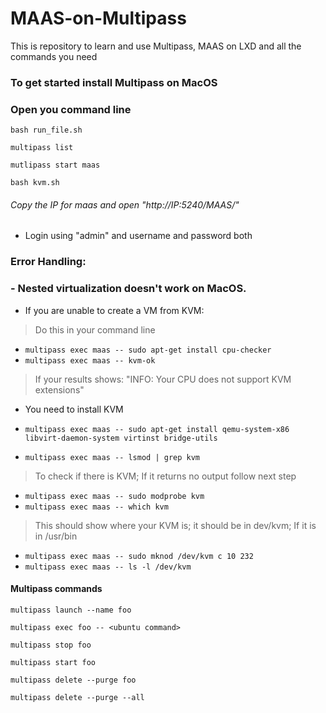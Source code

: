 # MAAS-on-Multipass
This is repository to learn and use Multipass, MAAS on LXD and all the commands you need

### To get started install Multipass on MacOS

### Open you command line 

```bash run_file.sh```

```multipass list```

```mutlipass start maas```

```bash kvm.sh```

###### Copy the IP for maas and open "http://_IP_:5240/MAAS/"

- Login using "admin" and username and password both

### Error Handling:

### - Nested virtualization doesn't work on MacOS.

- If you are unable to create a VM from KVM:
> Do this in your command line
- ``` multipass exec maas -- sudo apt-get install cpu-checker ```
- ``` multipass exec maas -- kvm-ok ```
> If your results shows: "INFO: Your CPU does not support KVM extensions"
- You need to install KVM
- ``` multipass exec maas -- sudo apt-get install qemu-system-x86 libvirt-daemon-system virtinst bridge-utils ```


- ```multipass exec maas -- lsmod | grep kvm``` 
> To check if there is KVM; If it returns no output follow next step
- ```multipass exec maas -- sudo modprobe kvm```
- ```multipass exec maas -- which kvm``` 

> This should show where your KVM is; it should be in dev/kvm; If it is in /usr/bin
- ```multipass exec maas -- sudo mknod /dev/kvm c 10 232```
- ```multipass exec maas -- ls -l /dev/kvm```

#### Multipass commands

```multipass launch --name foo```

```multipass exec foo -- <ubuntu command>```

```multipass stop foo```

```multipass start foo```

```multipass delete --purge foo```

```multipass delete --purge --all```
